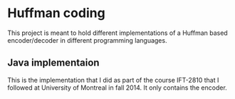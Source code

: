 # Huffman coding
This project is meant to hold different implementations of a Huffman based encoder/decoder in different programming languages.

## Java implementaion
This is the implementation that I did as part of the course IFT-2810 that I followed at University of Montreal in fall 2014. It only contains the encoder.
